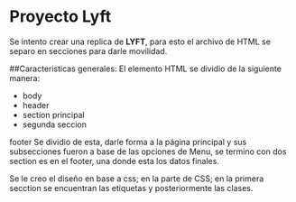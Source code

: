 # Proyecto Lyft

Se intento crear una replica de **LYFT**, para esto el
archivo de HTML se separo en secciones para darle movilidad.

##Caracteristicas generales:
El elemento HTML se dividio de la siguiente manera:

* body
* header
* section principal
* segunda seccion

footer
Se dividio de esta, darle forma a la página principal y sus subsecciones fueron a base de las opciones de Menu, se termino con dos section es en el footer, una donde esta los datos finales.

Se le creo el diseño en base a css; en la parte de CSS; en la primera secction se encuentran las etiquetas y posteriormente las clases.
